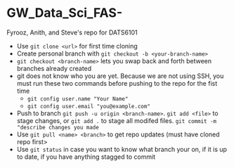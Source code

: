 # GW_Data_Sci_FAS-
Fyrooz, Anith, and Steve's repo for DATS6101

- Use `git clone <url>` for first time cloning <br>
- Create personal branch with  `git checkout -b <your-branch-name>`<br>
- `git checkout <branch-name>` lets you swap back and forth between branches already created<br>
- git does not know who you are yet. Because we are not using SSH, you must run these two commands before pushing to the repo for the fist time
	- `git config user.name "Your Name"`
	- `git config user.email "you@example.com"` 
- Push to branch `git push -u origin <branch-name>`. `git add <file>` to stage changes, or `git add .` to stage all modifed files. `git commit -m "describe changes you made`<br>
- Use `git pull <name> <branch>` to get repo updates (must have cloned repo first><br>
- Use `git status` in case you want to know what branch your on, if it is up to date, if you have anything stagged to commit
